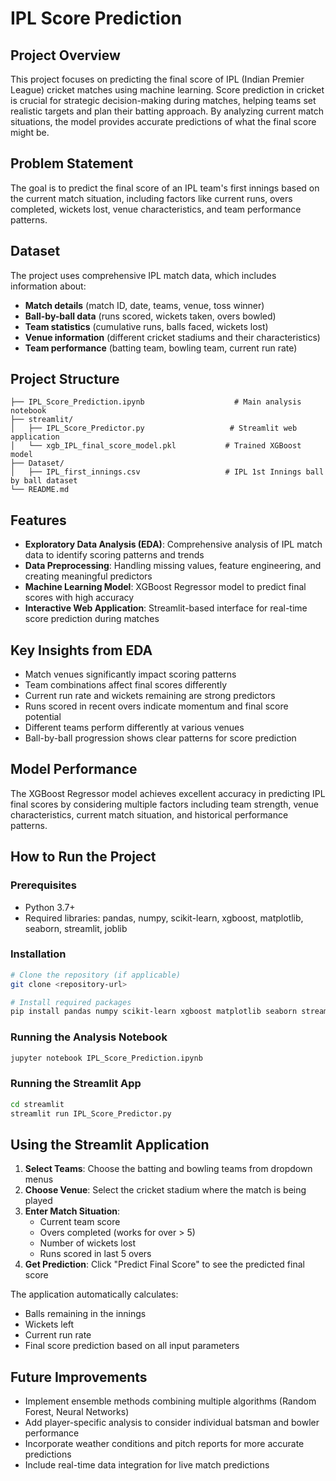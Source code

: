 # IPL Score Prediction

## Project Overview
This project focuses on predicting the final score of IPL (Indian Premier League) cricket matches using machine learning. Score prediction in cricket is crucial for strategic decision-making during matches, helping teams set realistic targets and plan their batting approach. By analyzing current match situations, the model provides accurate predictions of what the final score might be.

## Problem Statement
The goal is to predict the final score of an IPL team's first innings based on the current match situation, including factors like current runs, overs completed, wickets lost, venue characteristics, and team performance patterns.

## Dataset
The project uses comprehensive IPL match data, which includes information about:
- **Match details** (match ID, date, teams, venue, toss winner)
- **Ball-by-ball data** (runs scored, wickets taken, overs bowled)
- **Team statistics** (cumulative runs, balls faced, wickets lost)
- **Venue information** (different cricket stadiums and their characteristics)
- **Team performance** (batting team, bowling team, current run rate)

## Project Structure
```
├── IPL_Score_Prediction.ipynb                    # Main analysis notebook
├── streamlit/
│   ├── IPL_Score_Predictor.py                   # Streamlit web application
│   └── xgb_IPL_final_score_model.pkl           # Trained XGBoost model
├── Dataset/
│   ├── IPL_first_innings.csv                   # IPL 1st Innings ball by ball dataset       
└── README.md
```

## Features
- **Exploratory Data Analysis (EDA)**: Comprehensive analysis of IPL match data to identify scoring patterns and trends
- **Data Preprocessing**: Handling missing values, feature engineering, and creating meaningful predictors
- **Machine Learning Model**: XGBoost Regressor model to predict final scores with high accuracy
- **Interactive Web Application**: Streamlit-based interface for real-time score prediction during matches

## Key Insights from EDA
- Match venues significantly impact scoring patterns
- Team combinations affect final scores differently
- Current run rate and wickets remaining are strong predictors
- Runs scored in recent overs indicate momentum and final score potential
- Different teams perform differently at various venues
- Ball-by-ball progression shows clear patterns for score prediction

## Model Performance
The XGBoost Regressor model achieves excellent accuracy in predicting IPL final scores by considering multiple factors including team strength, venue characteristics, current match situation, and historical performance patterns.

## How to Run the Project

### Prerequisites
- Python 3.7+
- Required libraries: pandas, numpy, scikit-learn, xgboost, matplotlib, seaborn, streamlit, joblib

### Installation
```bash
# Clone the repository (if applicable)
git clone <repository-url>

# Install required packages
pip install pandas numpy scikit-learn xgboost matplotlib seaborn streamlit joblib
```

### Running the Analysis Notebook
```bash
jupyter notebook IPL_Score_Prediction.ipynb
```

### Running the Streamlit App
```bash
cd streamlit
streamlit run IPL_Score_Predictor.py
```

## Using the Streamlit Application
1. **Select Teams**: Choose the batting and bowling teams from dropdown menus
2. **Choose Venue**: Select the cricket stadium where the match is being played
3. **Enter Match Situation**: 
   - Current team score
   - Overs completed (works for over > 5)
   - Number of wickets lost
   - Runs scored in last 5 overs
4. **Get Prediction**: Click "Predict Final Score" to see the predicted final score

The application automatically calculates:
- Balls remaining in the innings
- Wickets left
- Current run rate
- Final score prediction based on all input parameters

## Future Improvements
- Implement ensemble methods combining multiple algorithms (Random Forest, Neural Networks)
- Add player-specific analysis to consider individual batsman and bowler performance
- Incorporate weather conditions and pitch reports for more accurate predictions
- Include real-time data integration for live match predictions

